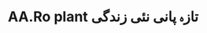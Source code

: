 ---
title: "AA.Ro plant تازہ پانی نئی زندگی"
url: /karachi/aa-ro-plant-tzh-pny-ny-y-zndgy/
shop: water
---